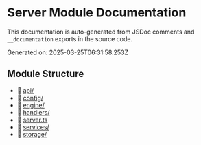 # Server Module Documentation

This documentation is auto-generated from JSDoc comments and `__documentation` exports in the source code.

Generated on: 2025-03-25T06:31:58.253Z

## Module Structure

- 📁 [api/](api/index.md)
- 📁 [config/](config/index.md)
- 📁 [engine/](engine/index.md)
- 📁 [handlers/](handlers/index.md)
- 📄 [server.ts](server.md)
- 📁 [services/](services/index.md)
- 📁 [storage/](storage/index.md)
